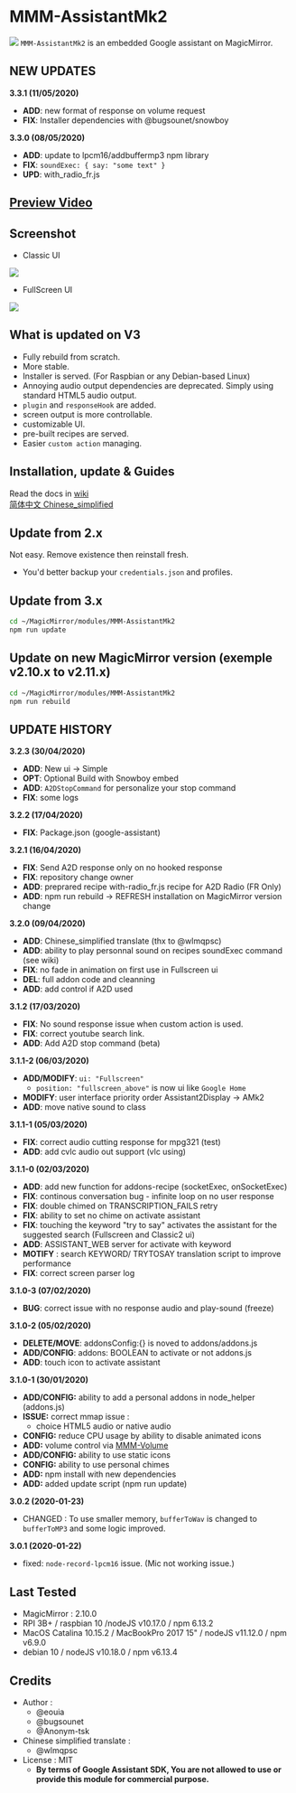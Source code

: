 # MMM-AssistantMk2
![](https://raw.githubusercontent.com/eouia/MMM-AssistantMk2/master/resources/AMk2_Big.png)
`MMM-AssistantMk2` is an embedded Google assistant on MagicMirror.

## NEW UPDATES

**3.3.1 (11/05/2020)**
 * **ADD**: new format of response on volume request
 * **FIX**: Installer dependencies with @bugsounet/snowboy

**3.3.0 (08/05/2020)**
 * **ADD**: update to lpcm16/addbuffermp3 npm library
 * **FIX**: `soundExec: { say: "some text" }`
 * **UPD**: with_radio_fr.js
 
## [**Preview Video**](https://youtu.be/e7Xg95mL8JE)

## Screenshot
- Classic UI

![](https://raw.githubusercontent.com/eouia/MMM-AssistantMk2/master/resources/previewUI.jpg)

- FullScreen UI

![](https://raw.githubusercontent.com/eouia/MMM-AssistantMk2/master/resources/previewFS.jpg)

## What is updated on V3
- Fully rebuild from scratch.
- More stable.
- Installer is served. (For Raspbian or any Debian-based Linux)
- Annoying audio output dependencies are deprecated. Simply using standard HTML5 audio output.
- `plugin` and `responseHook` are added.
- screen output is more controllable.
- customizable UI.
- pre-built recipes are served.
- Easier `custom action` managing.

## Installation, update & Guides
Read the docs in [wiki](https://github.com/eouia/MMM-AssistantMk2/wiki)<br>
[简体中文 Chinese_simplified](./translations/Chinese_simplified/README_zh-CN.md)
## Update from 2.x
Not easy. Remove existence then reinstall fresh.
- You'd better backup your `credentials.json` and profiles.

## Update from 3.x

```sh
cd ~/MagicMirror/modules/MMM-AssistantMk2
npm run update
```

## Update on new MagicMirror version (exemple v2.10.x to v2.11.x)
```sh
cd ~/MagicMirror/modules/MMM-AssistantMk2
npm run rebuild
```

## UPDATE HISTORY
**3.2.3 (30/04/2020)**
 * **ADD**: New ui -> Simple
 * **OPT**: Optional Build with Snowboy embed
 * **ADD**: `A2DStopCommand` for personalize your stop command
 * **FIX**: some logs

**3.2.2 (17/04/2020)**
 * **FIX**: Package.json (google-assistant)

**3.2.1 (16/04/2020)**
 * **FIX**: Send A2D response only on no hooked response
 * **FIX**: repository change owner
 * **ADD**: preprared recipe with-radio_fr.js recipe for A2D Radio (FR Only)
 * **ADD**: npm run rebuild -> REFRESH installation on MagicMirror version change

**3.2.0 (09/04/2020)**
 * **ADD**: Chinese_simplified translate (thx to @wlmqpsc)
 * **ADD**: ability to play personnal sound on recipes soundExec command (see wiki)
 * **FIX**: no fade in animation on first use in Fullscreen ui
 * **DEL**: full addon code and cleanning
 * **ADD**: add control if A2D used

**3.1.2 (17/03/2020)**
 * **FIX**: No sound response issue when custom action is used.
 * **FIX**: correct youtube search link.
 * **ADD**: Add A2D stop command (beta)

**3.1.1-2 (06/03/2020)**
 * **ADD/MODIFY**: `ui: "Fullscreen"`
   * `position: "fullscreen_above"` is now ui like `Google Home`
 * **MODIFY**: user interface priority order Assistant2Display -> AMk2
 * **ADD**: move native sound to class

**3.1.1-1 (05/03/2020)**
 * **FIX**: correct audio cutting response for mpg321 (test)
 * **ADD**: add cvlc audio out support (vlc using)

**3.1.1-0 (02/03/2020)**
 * **ADD**: add new function for addons-recipe (socketExec, onSocketExec)
 * **FIX**: continous conversation bug - infinite loop on no user response
 * **FIX**: double chimed on TRANSCRIPTION_FAILS retry
 * **FIX**: ability to set no chime on activate assistant
 * **FIX**: touching the keyword "try to say" activates the assistant for the suggested search (Fullscreen and Classic2 ui)
 * **ADD**: ASSISTANT_WEB server for activate with keyword
 * **MOTIFY** : search KEYWORD/ TRYTOSAY translation script to improve performance
 * **FIX**: correct screen parser log

**3.1.0-3 (07/02/2020)**
 * **BUG**: correct issue with no response audio and play-sound (freeze)

**3.1.0-2 (05/02/2020)**
 * **DELETE/MOVE**: addonsConfig:{} is noved to addons/addons.js
 * **ADD/CONFIG**: addons: BOOLEAN to activate or not addons.js
 * **ADD**: touch icon to activate assistant

**3.1.0-1 (30/01/2020)**
  * **ADD/CONFIG:** ability to add a personal addons in node_helper (addons.js)
  * **ISSUE:** correct mmap issue :
    * choice HTML5 audio or native audio
  * **CONFIG:** reduce CPU usage by ability to disable animated icons
  * **ADD:** volume control via [MMM-Volume](https://github.com/eouia/MMM-Volume)
  * **ADD/CONFIG:** ability to use static icons
  * **CONFIG:** ability to use personal chimes
  * **ADD:** npm install with new dependencies
  * **ADD:** added update script (npm run update)

**3.0.2 (2020-01-23)**
- CHANGED : To use smaller memory, `bufferToWav` is changed to `bufferToMP3` and some logic improved.

**3.0.1 (2020-01-22)**
- fixed: `node-record-lpcm16` issue. (Mic not working issue.)


## Last Tested
- MagicMirror : 2.10.0
- RPI 3B+ / raspbian 10 /nodeJS v10.17.0 / npm 6.13.2
- MacOS Catalina 10.15.2 / MacBookPro 2017 15" / nodeJS v11.12.0 / npm v6.9.0
- debian 10 / nodeJS v10.18.0 / npm v6.13.4

## Credits
- Author :
  - @eouia
  - @bugsounet
  - @Anonym-tsk
- Chinese simplified translate :
  - @wlmqpsc
- License : MIT
  - **By terms of Google Assistant SDK, You are not allowed to use or provide this module for commercial purpose.**
